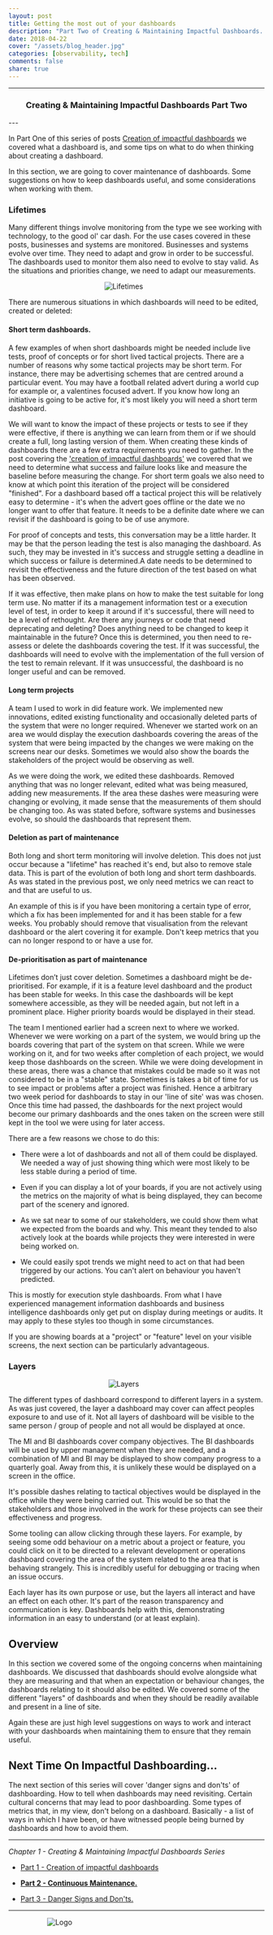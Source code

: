 ```yaml
---
layout: post
title: Getting the most out of your dashboards
description: "Part Two of Creating & Maintaining Impactful Dashboards. The lifetimes of different dashboards and metrucs and how to manage them."
date: 2018-04-22
cover: "/assets/blog_header.jpg"
categories: [observability, tech]
comments: false
share: true
---
```


----
<center>
<h3> Creating & Maintaining Impactful Dashboards Part Two </h3>
</center>
--- 
<br/>

In Part One of this series of posts <a href="{{site.baseurl}}2018/04/09/impactfuldashboardspart1-post.html" rel="noreferrer" target="_blank">Creation of impactful dashboards</a> we covered what a dashboard is, and some tips on what to do when thinking about creating a dashboard.

In this section, we are going to cover maintenance of dashboards. Some suggestions on how to keep dashboards useful, and some considerations when working with them.

### Lifetimes

Many different things involve monitoring from the type we see working with technology, to the good ol' car dash. For the use cases covered in these posts, businesses and systems are monitored. Businesses and systems evolve over time. They need to adapt and grow in order to be successful. The dashboards used to monitor them also need to evolve to stay valid. As the situations and priorities change, we need to adapt our measurements.

<div style="text-align:center; width:70%; margin-left: 10%;" markdown="1">
<img src="{{site.baseurl}}/assets/img/2018-04-22/lifetimes.png" alt="Lifetimes">
</div>

There are numerous situations in which dashboards will need to be edited, created or deleted:


#### Short term dashboards.

A few examples of when short dashboards might be needed include live tests, proof of concepts or for short lived tactical projects. There are a number of reasons why some tactical projects may be short term. For instance, there may be advertising schemes that are centred around a particular event. You may have a football related advert during a world cup for example or, a valentines focused advert. If you know how long an initiative is going to be active for, it's most likely you will need a short term dashboard. 

We will want to know the impact of these projects or tests to see if they were effective, if there is anything we can learn from them or if we should create a full, long lasting version of them. When creating these kinds of dashboards there are a few extra requirements you need to gather. In the post covering the <a href="{{site.baseurl}}2018/04/09/impactfuldashboardspart1-post.html" target="_blank">'creation of impactful dashboards'</a> we covered that we need to determine what success and failure looks like and measure the baseline before measuring the change. For short term goals we also need to know at which point this iteration of the project will be considered "finished". For a dashboard based off a tactical project this will be relatively easy to determine - it's when the advert goes offline or the date we no longer want to offer that feature. It needs to be a definite date where we can revisit if the dashboard is going to be of use anymore. 

For proof of concepts and tests, this conversation may be a little harder. It may be that the person leading the test is also managing the dashboard. As such, they may be invested in it's success and struggle setting a deadline in which success or failure is determined.A date needs to be determined to revisit the effectiveness and the future direction of the test based on what has been observed. 

If it was effective, then make plans on how to make the test suitable for long term use. No matter if its a management information test or a execution level of test, in order to keep it around if it's successful, there will need to be a level of rethought. Are there any journeys or code that need deprecating and deleting? Does anything need to be changed to keep it maintainable in the future? Once this is determined, you then need to re-assess or delete the dashboards covering the test. If it was successful, the dashboards will need to evolve with the implementation of the full version of the test to remain relevant. If it was unsuccessful, the dashboard is no longer useful and can be removed. 

#### Long term projects

A team I used to work in did feature work. We implemented new innovations, edited existing functionality and occasionally deleted parts of the system that were no longer required. Whenever we started work on an area we would display the execution dashboards covering the areas of the system that were being impacted by the changes we were making on the screens near our desks. Sometimes we would also show the boards the stakeholders of the project would be observing as well. 

As we were doing the work, we edited these dashboards. Removed anything that was no longer relevant, edited what was being measured, adding new measurements. If the area these dashes were measuring were changing or evolving, it made sense that the measurements of them should be changing too. As was stated before, software systems and businesses evolve, so should the dashboards that represent them.

#### Deletion as part of maintenance

Both long and short term monitoring will involve deletion. This does not just occur because a "lifetime" has reached it's end, but also to remove stale data. This is part of the evolution of both long and short term dashboards. As was stated in the previous post, we only need metrics we can react to and that are useful to us.

An example of this is if you have been monitoring a certain type of error, which a fix has been implemented for and it has been stable for a few weeks. You probably should remove that visualisation from the relevant dashboard or the alert covering it for example. Don't keep metrics that you can no longer respond to or have a use for. 

#### De-prioritisation as part of maintenance

Lifetimes don’t just cover deletion. Sometimes a dashboard might be de-prioritised. For example, if it is a feature level dashboard and the product has been stable for weeks. In this case the dashboards will be kept somewhere accessible, as they will be needed again, but not left in a prominent place. Higher priority boards would be displayed in their stead.

The team I mentioned earlier had a screen next to where we worked. Whenever we were working on a part of the system, we would bring up the boards covering that part of the system on that screen. While we were working on it, and for two weeks after completion of each project, we would keep those dashboards on the screen. While we were doing development in these areas, there was a chance that mistakes could be made so it was not considered to be in a "stable" state. Sometimes is takes a bit of time for us to see impact or problems after a project was finished. Hence a arbitrary two week period for dashboards to stay in our 'line of site' was was chosen. Once this time had passed, the dashboards for the next project would become our primary dashboards and the ones taken on the screen were still kept in the tool we were using for later access.

There are a few reasons we chose to do this:

- There were a lot of dashboards and not all of them could be displayed. We needed a way of just showing thing which were most likely to be less stable during a period of time.

- Even if you can display a lot of your boards, if you are not actively using the metrics on the majority of what is being displayed, they can become part of the scenery and ignored. 

- As we sat near to some of our stakeholders, we could show them what we expected from the boards and why. This meant they tended to also actively look at the boards while projects they were interested in were being worked on.

- We could easily spot trends we might need to act on that had been triggered by our actions. You can't alert on behaviour you haven't predicted.

This is mostly for execution style dashboards. From what I have experienced management information dashboards and business intelligence dashboards only get put on display during meetings or audits. It may apply to these styles too though in some circumstances.

If you are showing boards at a "project" or "feature" level on your visible screens, the next section can be particularly advantageous. 

### Layers

<div style="text-align:center; width:70%; margin-left: 10%;" markdown="1">
<img src="{{site.baseurl}}/assets/img/2018-04-22/layers.png" alt="Layers">
</div>

The different types of dashboard correspond to different layers in a system. As was just covered, the layer a dashboard may cover can affect peoples exposure to and use of it. Not all layers of dashboard will be visible to the same person / group of people and not all would be displayed at once.

The MI and BI dashboards cover company objectives. The BI dashboards will be used by upper management when they are needed, and a combination of MI and BI may be displayed to show company progress to a quarterly goal. Away from this, it is unlikely these would be displayed on a screen in the office. 

It's possible dashes relating to tactical objectives would be displayed in the office while they were being carried out. This would be so that the stakeholders and those involved in the work for these projects can see their effectiveness and progress.

Some tooling can allow clicking through these layers. For example, by seeing some odd behaviour on a metric about a project or feature, you could click on it to be directed to a relevant development or operations dashboard covering the area of the system related to the area that is behaving strangely. This is incredibly useful for debugging or tracing when an issue occurs. 

Each layer has its own purpose or use, but the layers all interact and have an effect on each other. It's part of the reason transparency and communication is key. Dashboards help with this, demonstrating information in an easy to understand (or at least explain).

## Overview

In this section we covered some of the ongoing concerns when maintaining dashboards. We discussed that dashboards should evolve alongside what they are measuring and that when an expectation or behaviour changes, the dashboards relating to it should also be edited. We covered some of the different "layers" of dashboards and when they should be readily available and present in a line of site.

Again these are just high level suggestions on ways to work and interact with your dashboards when maintaining them to ensure that they remain useful.

## Next Time On Impactful Dashboarding...

The next section of this series will cover 'danger signs and don'ts' of dashboarding. How to tell when dashboards may need revisiting. Certain cultural concerns that may lead to poor dashboarding. Some types of metrics that, in my view, don't belong on a dashboard. Basically - a list of ways in which I have been, or have witnessed people being burned by dashboards and how to avoid them.

---

_Chapter 1 - Creating & Maintaining Impactful Dashboards Series_

* <a href="{{site.baseurl}}/2018/04/09/impactfuldashboardspart1-post.html">Part 1 - Creation of impactful dashboards</a>

* <strong><a href="{{site.baseurl}}/2018/04/22/impactfuldashboardspart2-post.html">Part 2 - Continuous Maintenance.</a></strong>

* <a href="{{site.baseurl}}/2018/04/23/impactfuldashboardspart3-post.html">Part 3 - Danger Signs and Don'ts.</a>

---

<div style="text-align:center; width:20%; margin-left: 10%;" markdown="1">
<img src="{{site.baseurl}}/assets/img/logo.png" alt="Logo">
</div>
